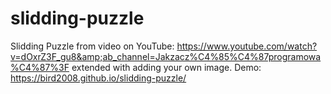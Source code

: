 # slidding-puzzle
Slidding Puzzle from video on YouTube: https://www.youtube.com/watch?v=dOxrZ3F_gu8&amp;ab_channel=Jakzacz%C4%85%C4%87programowa%C4%87%3F  extended with adding your own image. Demo: https://bird2008.github.io/slidding-puzzle/
